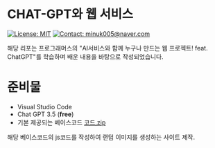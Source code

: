# CHAT-GPT와 웹 서비스

[![License: MIT](https://img.shields.io/badge/License-MIT-yellow.svg)](https://opensource.org/licenses/MIT)
[![Contact: minuk005@naver.com](https://img.shields.io/badge/Contact-minuk005@naver.com-important)](mailto:minuk005@naver.com)

해당 리포는 프로그래머스의 "AI서비스와 함께 누구나 만드는 웹 프로젝트! feat. ChatGPT"를 학습하며 배운 내용을 바탕으로 작성되었습니다.

# 준비물
- Visual Studio Code
- Chat GPT 3.5 (**free**)
- 기본 제공되는 베이스코드 [코드.zip](https://github.com/SAMEZ-0129/Web_Service_with.Chat-GPT/files/13863207/default.zip)

해당 베이스코드의 js코드를 작성하여 랜덤 이미지를 생성하는 사이트 제작.
